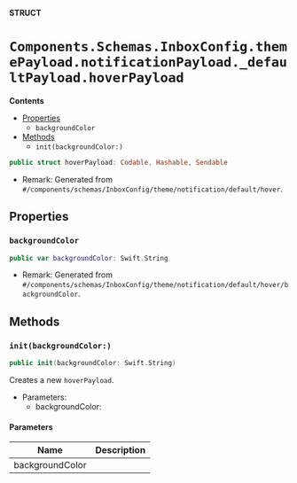 **STRUCT**

# `Components.Schemas.InboxConfig.themePayload.notificationPayload._defaultPayload.hoverPayload`

**Contents**

- [Properties](#properties)
  - `backgroundColor`
- [Methods](#methods)
  - `init(backgroundColor:)`

```swift
public struct hoverPayload: Codable, Hashable, Sendable
```

- Remark: Generated from `#/components/schemas/InboxConfig/theme/notification/default/hover`.

## Properties
### `backgroundColor`

```swift
public var backgroundColor: Swift.String
```

- Remark: Generated from `#/components/schemas/InboxConfig/theme/notification/default/hover/backgroundColor`.

## Methods
### `init(backgroundColor:)`

```swift
public init(backgroundColor: Swift.String)
```

Creates a new `hoverPayload`.

- Parameters:
  - backgroundColor:

#### Parameters

| Name | Description |
| ---- | ----------- |
| backgroundColor |  |